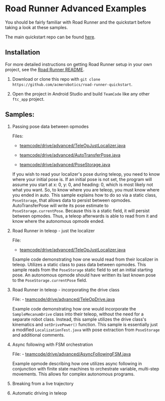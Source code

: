 # Road Runner Advanced Examples

You should be fairly familiar with Road Runner and the quickstart before taking a look at these samples.

The main quickstart repo can be found [here](https://github.com/acmerobotics/road-runner).

## Installation

For more detailed instructions on getting Road Runner setup in your own project, see the [Road Runner README](https://github.com/acmerobotics/road-runner#core).

1. Download or clone this repo with `git clone https://github.com/acmerobotics/road-runner-quickstart`.

1. Open the project in Android Studio and build `TeamCode` like any other `ftc_app` project.

## Samples:

1. Passing pose data between opmodes

    Files:
    - [teamcode/drive/advanced/TeleOpJustLocalizer.java](TeamCode/src/main/java/org/firstinspires/ftc/teamcode/drive/advanced/TeleOpJustLocalizer.java)
        
    - [teamcode/drive/advanced/AutoTransferPose.java](TeamCode/src/main/java/org/firstinspires/ftc/teamcode/drive/advanced/AutoTransferPose.java)
        
    - [teamcode/drive/advanced/PoseStorage.java](TeamCode/src/main/java/org/firstinspires/ftc/teamcode/drive/advanced/PoseStorage.java)

    If you wish to read your localizer's pose during teleop, you need to know where your initial
    pose is. If an initial pose is not set, the program will assume you start at x: 0, y: 0, and
    heading: 0, which is most likely not what you want. So, to know where you are teleop, you must
    know where you ended in auto. This sample explains how to do so via a static class,
    `PoseStorage`, that allows data to persist between opmodes. AutoTransferPose will write its
    pose estimate to `PoseStorage.currentPose`. Because this is a static field, it will persist
    between opmodes. Thus, a teleop afterwards is able to read from it and know where the autonomous
    opmode ended.

2. Road Runner in teleop - just the localizer
    
    File:
    - [teamcode/drive/advanced/TeleOpJustLocalizer.java](TeamCode/src/main/java/org/firstinspires/ftc/teamcode/drive/advanced/TeleOpJustLocalizer.java)

    Example code demonstrating how one would read from their localizer in teleop. Utilizes a static
    class to pass data between opmodes. This sample reads from the `PoseStorage` static field to set
    an initial starting pose. An autonomous opmode should have written its last known pose to
    the `PoseStorage.currentPose` field. 

3. Road Runner in teleop - incorporating the drive class
   
   File:
       - [teamcode/drive/advanced/TeleOpDrive.java](TeamCode/src/main/java/org/firstinspires/ftc/teamcode/drive/advanced/TeleOpDrive.java)

    Example code demonstrating how one would incorporate the `SampleMecanumDrive` class into their
    teleop, without the need for a separate robot class. Instead, this sample utilizes the drive
    class's kinematics and `setDrivePower()` function. This sample is essentially just a modified
    `LocalizationTest.java` with pose extraction from `PoseStorage` and additional comments.
    
4. Async following with FSM orchestration

   File:
       - [teamcode/drive/advanced/AsyncFollowingFSM.java](TeamCode/src/main/java/org/firstinspires/ftc/teamcode/drive/advanced/AsyncFollowingFSM.java)

    Example opmode describing how one utilizes async following in conjunction with finite state
    machines to orchestrate variable, multi-step movements. This allows for complex autonomous
    programs.

5. Breaking from a live trajectory

6. Automatic driving in teleop